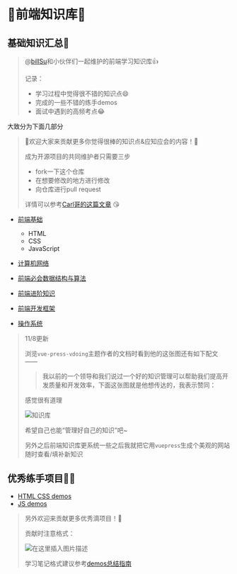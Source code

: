 # 🎨前端知识库🎨

## 基础知识汇总🤔

> @[billSu](https://github.com/FangzhouSu)和小伙伴们一起维护的前端学习知识库👍
>
> 记录：
>
> - 学习过程中觉得很不错的知识点😄
> - 完成的一些不错的练手demos
> - 面试中遇到的高频考点😂

大致分为下面几部分

> 🎉欢迎大家来贡献更多你觉得很棒的知识点&应知应会的内容！🎉
>
> 成为开源项目的共同维护者只需要三步
>
> - fork一下这个仓库
> - 在想要修改的地方进行修改
> - 向仓库进行pull request
>
> 详情可以参考[Carl哥的这篇文章](https://mp.weixin.qq.com/s/tqCxrMEU-ajQumL1i8im9A) 😘

- [前端基础](1-前端基础.md)
  - HTML
  - CSS
  - JavaScript

- [计算机网络](2-计算机网络.md)
- [前端必会数据结构与算法](3-前端必会数据结构与算法.md)
- [前端进阶知识](4-前端进阶知识.md)
- [前端开发框架](5-前端开发框架.md)
- [操作系统](6-操作系统.md)

> 11/8更新
>
> 浏览`vue-press-vdoing`主题作者的文档时看到他的这张图还有如下配文——
>
> > 我以前的一个领导和我们说过一个好的知识管理可以帮助我们提高开发质量和开发效率，下面这张图就是他想传达的，我表示赞同：
>
> 感觉很有道理
>
> ![知识库](https://cdn.jsdelivr.net/gh/xugaoyi/image_store/blog/20200318125116.jpg)
>
> 希望自己也能“管理好自己的知识”吧~
>
> 另外之后前端知识库更系统一些之后我就把它用`vuepress`生成个美观的网站随时查看/填补新知识

## 优秀练手项目🧑‍💻

- [HTML CSS demos](HTML-CSS-demos)
- [JS demos](JS-demos)

> 另外欢迎来贡献更多优秀滴项目！🎉
>
> 贡献时注意格式：
>
> ![在这里插入图片描述](https://img-blog.csdnimg.cn/dd0372f5a9ae48f4b1ad406c588758e3.png)
>
> 学习笔记格式建议参考[demos总结指南](demos总结指南.md)

